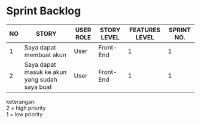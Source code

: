 
# Sprint Backlog
| NO |	STORY	| USER ROLE	| STORY LEVEL	| FEATURES LEVEL | SPRINT NO. |
| -- | ------ | --------- | ----------- | -------------- | ---------- |
| 1	| Saya dapat membuat akun	| User	| Front-End	| 1	| 1 |
| 2	| Saya dapat masuk ke akun yang sudah saya buat |	User | Front-End	| 1 |	1 |



keterangan:<br>
2 = high priority <br>
1 = low priority
